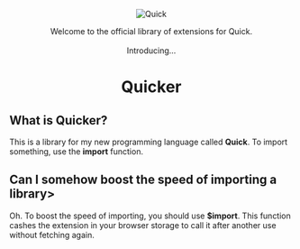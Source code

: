 <p align="center">
  <img src="https://github.com/user-attachments/assets/7ccbcc80-0d10-496f-9412-3cdc122aacc3" alt="Quick">
</p>

<p align="center">Welcome to the official library of extensions for Quick. <br> <br>Introducing...</p>
<h1 align="center">Quicker</h1>
<h2 align="left">What is Quicker?</h2>
<p align="left">This is a library for my new programming language called <b>Quick</b>. To import something, use the <b>import</b> function.</p>
<h2 align="left">Can I somehow boost the speed of importing a library></h2>
<p align="left">Oh. To boost the speed of importing, you should use <b>$import</b>. This function cashes the extension in your browser storage to call it after another use without fetching again.</p>
